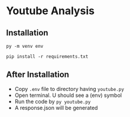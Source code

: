 # Youtube Analysis

## Installation

`py -m venv env`

`pip install -r requirements.txt`

## After Installation

- Copy `.env` file to directory having `youtube.py`
- Open terminal. U should see a (env) symbol
- Run the code by `py youtube.py`
- A response.json will be generated
